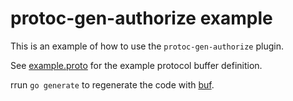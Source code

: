 # protoc-gen-authorize example

This is an example of how to use the `protoc-gen-authorize` plugin.

See [example.proto](proto/example/example.proto) for the example protocol buffer definition.

rrun `go generate` to regenerate the code with [buf](https://buf.build/).